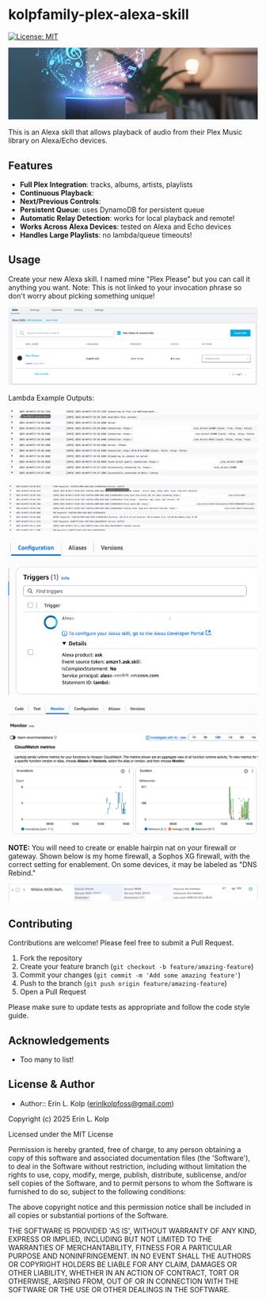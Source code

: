 # kolpfamily-plex-alexa-skill

[![License: MIT](https://img.shields.io/badge/License-MIT-yellow.svg)](https://opensource.org/licenses/MIT)

![Header Image](assets/header_image.png)

This is an Alexa skill that allows playback of audio from their Plex Music library on Alexa/Echo devices.

## Features

- **Full Plex Integration**: tracks, albums, artists, playlists
- **Continuous Playback**:
- **Next/Previous Controls**:
- **Persistent Queue**: uses DynamoDB for persistent queue
- **Automatic Relay Detection**: works for local playback and remote!
- **Works Across Alexa Devices**: tested on Alexa and Echo devices
- **Handles Large Playlists**: no lambda/queue timeouts!

## Usage

Create your new Alexa skill. I named mine "Plex Please" but you can call it anything you want. Note: This
is not linked to your invocation phrase so don't worry about picking something unique!

![Alexa Skills Dashboard](assets/alexa_developer_console_main_screen.png)

Lambda Example Outputs:

![Lambda Connecting to Plex](assets/connecting_to_plex_lambda.png)

![Lambda Playing Audio](assets/playing_audio_lambda.png)

![Lambda Trigger Example](assets/lambda_trigger_example.png)

![Lambda Monitor Invocations](assets/lambda_monitor_invocations.png)

**NOTE:** You will need to create or enable hairpin nat on your firewall or gateway. Shown below is my home firewall,
a Sophos XG firewall, with the correct setting for enablement. On some devices, it may be labeled as "DNS Rebind."

![Hairpin NAT Rule Example](assets/sophos_hairpin_reflexive_nat_rule.png)

## Contributing

Contributions are welcome! Please feel free to submit a Pull Request.

1. Fork the repository
2. Create your feature branch (`git checkout -b feature/amazing-feature`)
3. Commit your changes (`git commit -m 'Add some amazing feature'`)
4. Push to the branch (`git push origin feature/amazing-feature`)
5. Open a Pull Request

Please make sure to update tests as appropriate and follow the code style guide.

## Acknowledgements

- Too many to list!

## License & Author

- Author:: Erin L. Kolp (<erinlkolpfoss@gmail.com>)

Copyright (c) 2025 Erin L. Kolp 

Licensed under the MIT License

Permission is hereby granted, free of charge, to any person obtaining a copy of this software and associated documentation files (the 'Software'), to deal in the Software without restriction, including without limitation the rights to use, copy, modify, merge, publish, distribute, sublicense, and/or sell copies of the Software, and to
permit persons to whom the Software is furnished to do so, subject to the following conditions:

The above copyright notice and this permission notice shall be included in all copies or substantial portions of the Software.

THE SOFTWARE IS PROVIDED 'AS IS', WITHOUT WARRANTY OF ANY KIND, EXPRESS OR IMPLIED, INCLUDING BUT NOT LIMITED TO THE WARRANTIES OF MERCHANTABILITY, FITNESS FOR A PARTICULAR PURPOSE AND NONINFRINGEMENT.  IN NO EVENT SHALL THE AUTHORS OR COPYRIGHT HOLDERS BE LIABLE FOR ANY CLAIM, DAMAGES OR OTHER LIABILITY, WHETHER IN AN ACTION OF CONTRACT, TORT OR OTHERWISE, ARISING FROM, OUT OF OR IN CONNECTION WITH THE SOFTWARE OR THE USE OR OTHER DEALINGS IN THE SOFTWARE.